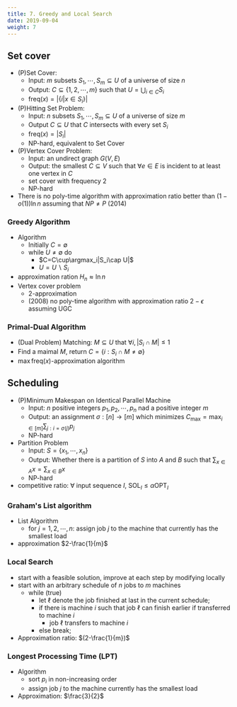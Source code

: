 ```yaml
---
title: 7. Greedy and Local Search
date: 2019-09-04
weight: 7
---
```


## Set cover

* (P)Set Cover:
  * Input: $m$ subsets $S_1,\cdots,S_m\subseteq U$ of a universe of size $n$
  * Output: $C\subseteq\{1,2,\cdots, m\}$ such that $U=\bigcup_{i\in C}S_i$
  * $\text{freq}(x)=|\{i|x\in S_i\}|$
* (P)Hitting Set Problem:
  * Input: $n$ subsets $S_1,\cdots,S_m\subseteq U$ of a universe of size $m$
  * Output $C\subseteq U$ that $C$ intersects with every set $S_i$
  * $\text{freq}(x)=|S_i|$
  * NP-hard, equivalent to Set Cover
* (P)Vertex Cover Problem:
  * Input: an undirect graph $G(V,E)$
  * Output: the smallest $C\subseteq V$ such that $\forall e\in E$ is incident to at least one vertex in $C$
  * set cover with frequency $2$
  * NP-hard
* There is no poly-time algorithm with approximation ratio better than $(1-o(1))\ln n$ assuming that $NP\neq P$ (2014)

### Greedy Algorithm

* Algorithm
  * Initially $C=\emptyset$
  * while $U\not=\emptyset$ do
    * $C=C\cup\argmax_i|S_i\cap U|$
    * $U = U\backslash S_i$
* approximation ration $H_n\approx\ln n$
* Vertex cover problem
  * $2$-approximation
  * (2008) no poly-time algorithm with approximation ratio $2-\epsilon$ assuming UGC

### Primal-Dual Algorithm

* (Dual Problem) Matching: $M\subseteq U$ that $\forall i,|S_i\cap M|\leq 1$
* Find a maimal $M$, return $C=\{i:S_i\cap M\not=\emptyset\}$
* $\max\text{freq}(x)$-approximation algorithm

## Scheduling

* (P)Minimum Makespan on Identical Parallel Machine
  * Input: $n$ positive integers $p_1,p_2,\cdots,p_n$ nad a positive integer $m$
  * Output: an assignment $\sigma:[n]\rightarrow[m]$ which minimizes $C_{\max}=\max_{i\in [m]}\sum_{j:i=\sigma(j)}p_j$
  * NP-hard
* Partition Problem
  * Input: $S=\{x_1,\cdots,x_n\}$
  * Output: Whether there is a partition of $S$ into $A$ and $B$ such that $\sum_{x\in A}x=\sum_{x\in B}x$
  * NP-hard
* competitive ratio: $\forall$ input sequence $I$, $\text{SOL}_I\leq\alpha\text{OPT}_I$

### Graham's List algorithm

* List Algorithm
  * for $j = 1,2,\cdots,n$: assign job $j$ to the machine that currently has the smallest load
* approximation $2-\frac{1}{m}$

### Local Search

* start with a feasible solution, improve at each step by modifying locally
* start with an arbitrary schedule of $n$ jobs to $m$ machines
  * while (true)
    * let $\ell$ denote the job finished at last in the current schedule;
    * if there is machine $i$ such that job $\ell$ can finish earlier if transferred to machine $i$
      * job $\ell$ transfers to machine $i$
    * else break;
* Approximation ratio: $(2-\frac{1}{m})$

### Longest Processing Time (LPT)

* Algorithm
  * sort $p_i$ in non-increasing order
  * assign job $j$ to the machine currently has the smallest load
* Approximation: $\frac{3}{2}$